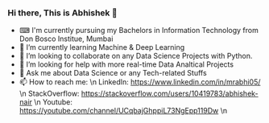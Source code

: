 ### Hi there, This is Abhishek 👋


- ⌨ I'm currently pursuing my Bachelors in Information Technology from Don Bosco Institue, Mumbai
- 🌱 I’m currently learning Machine & Deep Learning
- 👯 I’m looking to collaborate on any Data Science Projects with Python.
- 🤔 I’m looking for help with more real-time Data Analtical Projects
- 💬 Ask me about Data Science or any Tech-related Stuffs
- 📫 How to reach me: \n
   LinkedIn: https://www.linkedin.com/in/mrabhi05/  \n
   StackOverflow: https://stackoverflow.com/users/10419783/abhishek-nair   \n
   Youtube: https://youtube.com/channel/UCqbajGhppiL73NgEpp119Dw   \n

<!--
- 🔭 I’m currently working on ...
- 😄 Pronouns: ...
- ⚡ Fun fact: ...

-->
